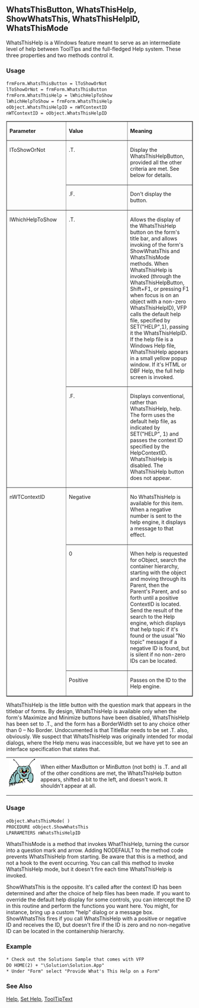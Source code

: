 ## WhatsThisButton, WhatsThisHelp, ShowWhatsThis, WhatsThisHelpID, WhatsThisMode

WhatsThisHelp is a Windows feature meant to serve as an intermediate level of help between ToolTips and the full-fledged Help system. These three properties and two methods control it.

### Usage

```foxpro
frmForm.WhatsThisButton = lToShowOrNot
lToShowOrNot = frmForm.WhatsThisButton
frmForm.WhatsThisHelp = lWhichHelpToShow
lWhichHelpToShow = frmForm.WhatsThisHelp
oObject.WhatsThisHelpID = nWTContextID
nWTContextID = oObject.WhatsThisHelpID
```
<table border=1 cellspacing=0 cellpadding=0 width=100%>
<tr>
  <td width=32% valign=top>
  <p><b>Parameter</b></p>
  </td>
  <td width=23% valign=top>
  <p><b>Value</b></p>
  </td>
  <td width=45% valign=top>
  <p><b>Meaning</b></p>
  </td>
 </tr>
<tr>
  <td width=32% rowspan=2 valign=top>
  <p>lToShowOrNot</p>
  </td>
  <td width=23% valign=top>
  <p>.T.</p>
  </td>
  <td width=45% valign=top>
  <p>Display the WhatsThisHelpButton, provided all the other criteria are met. See below for details.</p>
  </td>
 </tr>
<tr>
  <td width=33% valign=top>
  <p>.F.</p>
  </td>
  <td width=67% valign=top>
  <p>Don't display the button.</p>
  </td>
 </tr>
<tr>
  <td width=32% rowspan=2 valign=top>
  <p>lWhichHelpToShow</p>
  </td>
  <td width=23% valign=top>
  <p>.T.</p>
  </td>
  <td width=45% valign=top>
  <p>Allows the display of the WhatsThisHelp button on the form's title bar, and allows invoking of the form's ShowWhatsThis and WhatsThisMode methods. When WhatsThisHelp is invoked (through the WhatsThisHelpButton, Shift+F1, or pressing F1 when focus is on an object with a non-zero WhatsThisHelpID), VFP calls the default help file, specified by SET(&quot;HELP&quot;,1), passing it the WhatsThisHelpID. If the help file is a Windows Help file, WhatsThisHelp appears in a small yellow popup window. If it's HTML or DBF Help, the full help screen is invoked.</p>
  </td>
 </tr>
<tr>
  <td width=33% valign=top>
  <p>.F.</p>
  </td>
  <td width=67% valign=top>
  <p>Displays conventional, rather than WhatsThisHelp, help. The form uses the default help file, as indicated by SET(&quot;HELP&quot;, 1) and passes the context ID specified by the HelpContextID. WhatsThisHelp is disabled. The WhatsThisHelp button does not appear. </p>
  </td>
 </tr>
<tr>
  <td width=32% rowspan=3 valign=top>
  <p>nWTContextID</p>
  </td>
  <td width=23% valign=top>
  <p>Negative </p>
  </td>
  <td width=45% valign=top>
  <p>No WhatsThisHelp is available for this item. When a negative number is sent to the help engine, it displays a message to that effect.</p>
  </td>
 </tr>
<tr>
  <td width=33% valign=top>
  <p>0</p>
  </td>
  <td width=67% valign=top>
  <p>When help is requested for oObject, search the container hierarchy, starting with the object and moving through its Parent, then the Parent's Parent, and so forth until a positive ContextID is located. Send the result of the search to the Help engine, which displays that help topic if it's found or the usual &quot;No topic&quot; message if a negative ID is found, but is silent if no non-zero IDs can be located.</p>
  </td>
 </tr>
<tr>
  <td width=33% valign=top>
  <p>Positive</p>
  </td>
  <td width=67% valign=top>
  <p>Passes on the ID to the Help engine.</p>
  </td>
 </tr>
</table>

WhatsThisHelp is the little button with the question mark that appears in the titlebar of forms. By design, WhatsThisHelp is available only when the form's Maximize and Minimize buttons have been disabled, WhatsThisHelp has been set to .T., and the form has a BorderWidth set to any choice other than 0 &ndash; No Border. Undocumented is that TitleBar needs to be set .T. also, obviously. We suspect that WhatsThisHelp was originally intended for modal dialogs, where the Help menu was inaccessible, but we have yet to see an interface specification that states that. 

<table border=0 cellspacing=0 cellpadding=0 width=100%>
<tr>
  <td width=17% valign=top>
<img width=95 height=77 src="bug.gif"></p>
  </td>
  <td width=83%>
  <p>When either MaxButton or MinButton (not both) is .T. and all of the other conditions are met, the WhatsThisHelp button appears, shifted a bit to the left, and doesn't work. It shouldn't appear at all.</p>
  </td>
 </tr>
</table>

### Usage

```foxpro
oObject.WhatsThisMode( )
PROCEDURE oObject.ShowWhatsThis
LPARAMETERS nWhatsThisHelpID
```

WhatsThisMode is a method that invokes WhatThisHelp, turning the cursor into a question mark and arrow. Adding NODEFAULT to the method code prevents WhatsThisHelp from starting. Be aware that this is a method, and not a hook to the event occurring. You can call this method to invoke WhatsThisHelp mode, but it doesn't fire each time WhatsThisHelp is invoked.

ShowWhatsThis is the opposite. It's called after the context ID has been determined and after the choice of help files has been made. If you want to override the default help display for some controls, you can intercept the ID in this routine and perform the functions you want here. You might, for instance, bring up a custom "help" dialog or a message box. ShowWhatsThis fires if you call WhatsThisHelp with a positive or negative ID and receives the ID, but doesn't fire if the ID is zero and no non-negative ID can be located in the containership hierarchy. 

### Example

```foxpro
* Check out the Solutions Sample that comes with VFP
DO HOME(2) + "\Solution\Solution.App"
* Under "Form" select "Provide What's This Help on a Form"
```
### See Also

[Help](s4g116.md), [Set Help](s4g116.md), [ToolTipText](s4g626.md)
